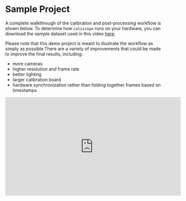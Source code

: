 # Sample Project

A complete walkthrough of the calibration and post-processing workflow is shown below. To determine how `caliscope` runs on your hardware, you can download the sample dataset used in this video [here](https://utexas-my.sharepoint.com/:f:/g/personal/priblede_my_utexas_edu/EpJRde1NTPNHpTGrVmPLZA0B_kWTm08KI2QuDjZNY8BV3A?e=tGSwk3). 


Please note that this demo project is meant to illustrate the workflow as simply as possible.There are a variety of improvements that could be made to improve the final results, including:

- more cameras
- higher resolution and frame rate
- better lighting
- larger calibration board
- hardware synchronization rather than folding together frames based on timestamps


 

<iframe width="560" height = "315" src="https://www.youtube.com/embed/voE3IKYtuIQ?si=U-ivFqX0trbjG5QA" title="YouTube video player" frameborder="0" allow="accelerometer; autoplay; clipboard-write; encrypted-media; gyroscope; picture-in-picture; web-share" referrerpolicy="strict-origin-when-cross-origin" allowfullscreen></iframe>